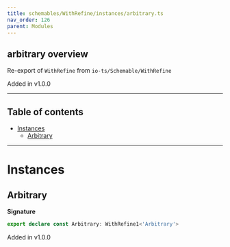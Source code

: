```yaml
---
title: schemables/WithRefine/instances/arbitrary.ts
nav_order: 126
parent: Modules
---
```


## arbitrary overview

Re-export of `WithRefine` from `io-ts/Schemable/WithRefine`

Added in v1.0.0

---

<h2 class="text-delta">Table of contents</h2>

- [Instances](#instances)
  - [Arbitrary](#arbitrary)

---

# Instances

## Arbitrary

**Signature**

```ts
export declare const Arbitrary: WithRefine1<'Arbitrary'>
```

Added in v1.0.0
